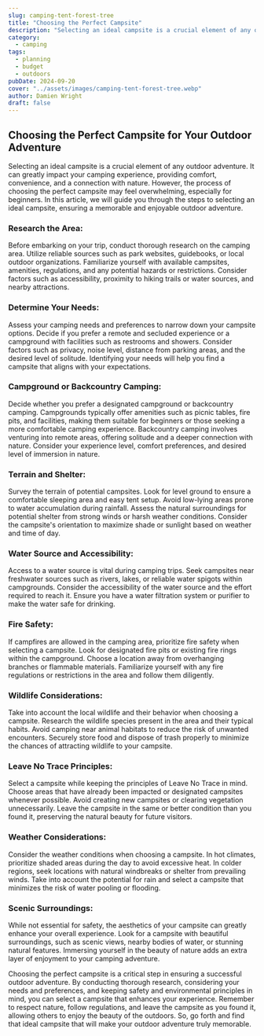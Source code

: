 ```yaml
---
slug: camping-tent-forest-tree
title: "Choosing the Perfect Campsite"
description: "Selecting an ideal campsite is a crucial element of any outdoor adventure. It can greatly impact your camping experience, providing comfort, convenience"
category:
  - camping
tags:
  - planning
  - budget
  - outdoors
pubDate: 2024-09-20
cover: "../assets/images/camping-tent-forest-tree.webp"
author: Damien Wright
draft: false
---
```


## Choosing the Perfect Campsite for Your Outdoor Adventure

Selecting an ideal campsite is a crucial element of any outdoor adventure. It can greatly impact your camping experience, providing comfort, convenience, and a connection with nature. However, the process of choosing the perfect campsite may feel overwhelming, especially for beginners. In this article, we will guide you through the steps to selecting an ideal campsite, ensuring a memorable and enjoyable outdoor adventure.

### Research the Area:
Before embarking on your trip, conduct thorough research on the camping area. Utilize reliable sources such as park websites, guidebooks, or local outdoor organizations. Familiarize yourself with available campsites, amenities, regulations, and any potential hazards or restrictions. Consider factors such as accessibility, proximity to hiking trails or water sources, and nearby attractions.

### Determine Your Needs:
Assess your camping needs and preferences to narrow down your campsite options. Decide if you prefer a remote and secluded experience or a campground with facilities such as restrooms and showers. Consider factors such as privacy, noise level, distance from parking areas, and the desired level of solitude. Identifying your needs will help you find a campsite that aligns with your expectations.

### Campground or Backcountry Camping:
Decide whether you prefer a designated campground or backcountry camping. Campgrounds typically offer amenities such as picnic tables, fire pits, and facilities, making them suitable for beginners or those seeking a more comfortable camping experience. Backcountry camping involves venturing into remote areas, offering solitude and a deeper connection with nature. Consider your experience level, comfort preferences, and desired level of immersion in nature.

### Terrain and Shelter:
Survey the terrain of potential campsites. Look for level ground to ensure a comfortable sleeping area and easy tent setup. Avoid low-lying areas prone to water accumulation during rainfall. Assess the natural surroundings for potential shelter from strong winds or harsh weather conditions. Consider the campsite's orientation to maximize shade or sunlight based on weather and time of day.

### Water Source and Accessibility:
Access to a water source is vital during camping trips. Seek campsites near freshwater sources such as rivers, lakes, or reliable water spigots within campgrounds. Consider the accessibility of the water source and the effort required to reach it. Ensure you have a water filtration system or purifier to make the water safe for drinking.

### Fire Safety:
If campfires are allowed in the camping area, prioritize fire safety when selecting a campsite. Look for designated fire pits or existing fire rings within the campground. Choose a location away from overhanging branches or flammable materials. Familiarize yourself with any fire regulations or restrictions in the area and follow them diligently.

### Wildlife Considerations:
Take into account the local wildlife and their behavior when choosing a campsite. Research the wildlife species present in the area and their typical habits. Avoid camping near animal habitats to reduce the risk of unwanted encounters. Securely store food and dispose of trash properly to minimize the chances of attracting wildlife to your campsite.

### Leave No Trace Principles:
Select a campsite while keeping the principles of Leave No Trace in mind. Choose areas that have already been impacted or designated campsites whenever possible. Avoid creating new campsites or clearing vegetation unnecessarily. Leave the campsite in the same or better condition than you found it, preserving the natural beauty for future visitors.

### Weather Considerations:
Consider the weather conditions when choosing a campsite. In hot climates, prioritize shaded areas during the day to avoid excessive heat. In colder regions, seek locations with natural windbreaks or shelter from prevailing winds. Take into account the potential for rain and select a campsite that minimizes the risk of water pooling or flooding.

### Scenic Surroundings:
While not essential for safety, the aesthetics of your campsite can greatly enhance your overall experience. Look for a campsite with beautiful surroundings, such as scenic views, nearby bodies of water, or stunning natural features. Immersing yourself in the beauty of nature adds an extra layer of enjoyment to your camping adventure.

Choosing the perfect campsite is a critical step in ensuring a successful outdoor adventure. By conducting thorough research, considering your needs and preferences, and keeping safety and environmental principles in mind, you can select a campsite that enhances your experience. Remember to respect nature, follow regulations, and leave the campsite as you found it, allowing others to enjoy the beauty of the outdoors. So, go forth and find that ideal campsite that will make your outdoor adventure truly memorable.